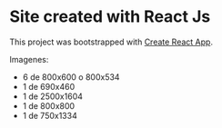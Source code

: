 # Site created with React Js

This project was bootstrapped with [Create React App](https://github.com/facebook/create-react-app).

Imagenes:

- 6 de 800x600 o 800x534
- 1 de 690x460
- 1 de 2500x1604
- 1 de 800x800
- 1 de 750x1334
